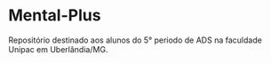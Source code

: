 # Mental-Plus
Repositório destinado aos alunos do 5° periodo de ADS na faculdade Unipac em Uberlândia/MG.

